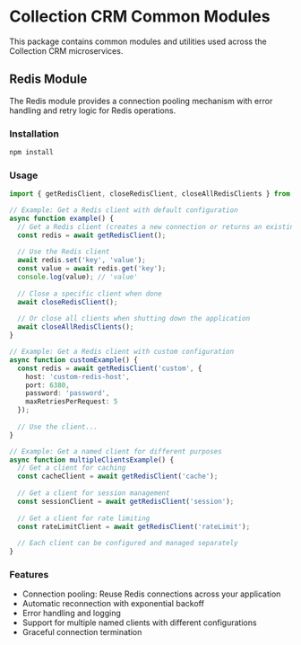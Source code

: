 # Collection CRM Common Modules

This package contains common modules and utilities used across the Collection CRM microservices.

## Redis Module

The Redis module provides a connection pooling mechanism with error handling and retry logic for Redis operations.

### Installation

```bash
npm install
```

### Usage

```typescript
import { getRedisClient, closeRedisClient, closeAllRedisClients } from './redis';

// Example: Get a Redis client with default configuration
async function example() {
  // Get a Redis client (creates a new connection or returns an existing one)
  const redis = await getRedisClient();
  
  // Use the Redis client
  await redis.set('key', 'value');
  const value = await redis.get('key');
  console.log(value); // 'value'
  
  // Close a specific client when done
  await closeRedisClient();
  
  // Or close all clients when shutting down the application
  await closeAllRedisClients();
}

// Example: Get a Redis client with custom configuration
async function customExample() {
  const redis = await getRedisClient('custom', {
    host: 'custom-redis-host',
    port: 6380,
    password: 'password',
    maxRetriesPerRequest: 5
  });
  
  // Use the client...
}

// Example: Get a named client for different purposes
async function multipleClientsExample() {
  // Get a client for caching
  const cacheClient = await getRedisClient('cache');
  
  // Get a client for session management
  const sessionClient = await getRedisClient('session');
  
  // Get a client for rate limiting
  const rateLimitClient = await getRedisClient('rateLimit');
  
  // Each client can be configured and managed separately
}
```

### Features

- Connection pooling: Reuse Redis connections across your application
- Automatic reconnection with exponential backoff
- Error handling and logging
- Support for multiple named clients with different configurations
- Graceful connection termination